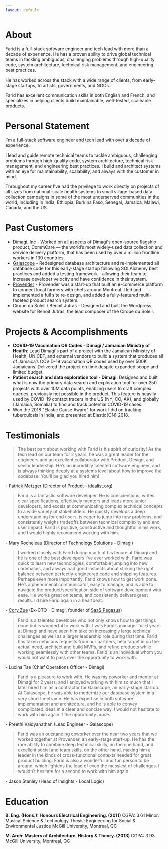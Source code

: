 ```yaml
---
layout: default
---
```



# About

Farid is a full-stack software engineer and tech lead with more than a decade of experience. He has a proven ability to drive global technical teams in tackling ambiguous, challenging problems through high-quality code, system architecture, technical risk management, and engineering best practices.

He has worked across the stack with a wide range of clients, from early-stage startups, to artists, governments, and NGOs. 

Farid has excellent communication skills in both English and French, and specializes in helping clients build maintainable, well-tested, scaleable products. 

# Personal Statement

I'm a full-stack software engineer and tech lead with over a decade of experience. 

I lead and guide remote technical teams to tackle ambiguous, challenging problems through high-quality code, system architecture, technical risk management, and engineering best practices. I build and architect systems with an eye for maintainability, scalability, and always with the customer in mind. 

Throughout my career I've had the privilege to work directly on projects of all sizes from national-scale health systems to small village-based data collection campaigns in some of the most underserved communities in the world, including in India, Ethiopia, Burkina Faso, Senegal, Jamaica, Malawi, Canada, and the US. 

# Past Customers

* [Dimagi, Inc](https://www.dimagi.com/) - Worked on all aspects of Dimagi's open-source flagship product, CommCare — the world’s most widely-used data collection and service delivery platform, that has been used by over a million frontline workers in 130 countries.
* [Gaiascope](https://www.gaia-scope.com/) -  Redesigned database architecture and re-implemented all database code for this early-stage startup following SQLAlchemy best practices and added a testing framework - allowing their team to increase developer velocity and have confidence in their system.
* [Provender](https://www.crunchbase.com/organization/provender) - Provender was a start-up that built an e-commerce platform to connect local farmers with chefs around Montreal.  I led and implemented a full site re-design, and added a fully-featured multi-faceted product search system.
* Cirque du Soleil / Benoit Jutras - Designed and built the Wordpress website for Benoit Jutras, the lead composer of the Cirque du Soleil.

# Projects & Accomplishments

* **COVID-19 Vaccination QR Codes - Dimagi / Jamaican Ministry of Health**: Lead Dimagi's part of a project with the Jamaican Ministry of Health, UNICEF, and external vendors to build a system that produces all of Jamaica’s COVID-19 vaccination QR codes used by over 500K Jamaicans. Delivered the project on time despite expanded scope and limited budget.
* **Patient search and data exploration tool - Dimagi**: Designed and built what is now the primary data search and exploration tool for over 250 projects with over 10M data points, enabling  users to craft complex queries, previously not possible in the product. This feature is heavily used by COVID-19 contact tracers in the US (NY, CO, AK), and globally (Jamaica, Somalia) to find and track potential COVID-19 cases.
* Won the 2018 "Elastic Cause Award" for work I did on tracking tuberculosis in India, and presented at Elastic{ON} 2018.

# Testimonials

> The best part about working with Farid is his spirit of curiosity! As the tech lead on our team for 2 years, he was a great leader for the engineers and an excellent collaborator with Product, Design, and senior leadership. He's an incredibly talented software engineer, and is always thinking deeply at a systems level about how to improve the codebase. You'll be glad you hired him!

\- Patrick Metzger (Director of Product - [idealist.org](https://www.idealist.org))

> Farid is a fantastic software developer. He is conscientious, writes clear specifications, effectively mentors and leads more junior developers, and excels at communicating complex technical concepts to a wide variety of stakeholders. He quickly develops a deep understanding for end users, is eager to jump into new problems, and consistently weighs tradeoffs between technical complexity and end user impact. Farid is positive, constructive and thoughtful in his work, and I would highly recommend working with him. 

\- Mary Rocheleau (Director of Technology Solutions - Dimagi)

> I worked closely with Farid during much of his tenure at Dimagi and he is one of the best developers I’ve ever worked with. Farid was quick to learn new technologies, comfortable jumping into new codebases, and always had good instincts about striking the right balance between perfectly-engineered code and shipping features. Perhaps even more importantly, Farid knows how to get work done. He’s a phenomenal communicator, easy to manage, and is able to navigate the product/specification side of software development with ease. He works great on teams, and consistently delivers great results. I’d hire Farid again in a heartbeat.

\- [Cory Zue](https://www.coryzue.com/) (Ex-CTO - Dimagi, founder of [SaaS Pegasus](https://www.saaspegasus.com/))


> Farid is a talented developer who not only knows how to get things done but is wonderful to work with. I was Farid’s manager for 6 years at Dimagi and have seen him take on increasingly large technical challenges as well as a larger leadership role during that time. Farid has taken nebulous requests from our partners, help target in on the actual need, architect and build MVPs, and refine products while working seamlessly with other teams. Farid is an individual whom you would not want to pass over the opportunity to work with.  

\- Lucina Tse (Chief Operations Officer - Dimagi)

> Farid is a pleasure to work with. He was my coworker and mentor at Dimagi for 2 years, and I enjoyed working with him so much that I later hired him as a contractor for Gaiascope, an early-stage startup. At Gaiascope, he was able to modernize our database system in a very short timeframe. He has expertise in both software implementation and architecture, and he is able to convey complicated ideas in a clear and concise way. I would not hesitate to work with him again if the opportunity arose.

\- Preethi Vaidyanathan (Lead Engineer - Gaiascope)

> Farid was an outstanding coworker over the near two years that we worked together at Provender, an early-stage start-up. He has the rare ability to combine deep technical skills, on the one hand, and excellent social and team skills, on the other hand, making him a leader in the kinds of cross-functional contexts needed for great product building. Farid is also a wonderful and fun person to be around, which lightens the load of even the messiest of challenges. I wouldn't hesitate for a second to work with him again.

\- Jason Stanley (Head of Insights - Local Logic)

# Education

**B. Eng. (Hons.): Honours Electrical Engineering. (2011)**
CGPA: 3.61
Minor: Musical Science & Technology
Thesis: Engineering for Social & Environmental Justice
McGill University, Montreal, QC

**M. Arch: Masters of Architecture, History & Theory. (2013)**
CGPA: 3.93
McGill University, Montreal, QC
